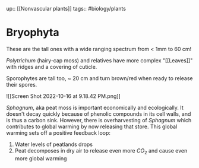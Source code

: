 up:: [[Nonvascular plants]]
tags:: #biology/plants  

# Bryophyta

These are the tall ones with a wide ranging spectrum from < 1mm to 60 cm! 

*Polytrichum* (hairy-cap moss) and relatives have more complex "[[Leaves]]" with ridges and a covering of cuticle.

Sporophytes are tall too, ~ 20 cm and turn brown/red when ready to release their spores.

![[Screen Shot 2022-10-16 at 9.18.42 PM.png]]

*Sphagnum*, aka peat moss is important economically and ecologically. It doesn't decay quickly because of phenolic compounds in its cell walls, and is thus a carbon sink. However, there is overharvesting of *Sphagnum* which contributes to global warming by now releasing that store. This global warming sets off a positive feedback loop:
1. Water levels of peatlands drops
2. Peat decomposes in dry air to release even more $CO_2$ and cause even more global warming